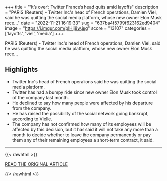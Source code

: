 +++
title = "‘It’s over’: Twitter France’s head quits amid layoffs"
description = "PARIS (Reuters) - Twitter Inc's head of French operations, Damien Viel, said he was quitting the social media platform, whose new owner Elon Musk rece..."
date = "2022-11-21 16:19:33"
slug = "637ba4f5799f623162ed9404"
image = "https://i.imgur.com/pIHij8w.jpg"
score = "13107"
categories = ['layoffs', 'viel', 'media']
+++

PARIS (Reuters) - Twitter Inc's head of French operations, Damien Viel, said he was quitting the social media platform, whose new owner Elon Musk rece...

## Highlights

- Twitter Inc's head of French operations said he was quitting the social media platform.
- Twitter has had a bumpy ride since new owner Elon Musk took control of the company last month.
- He declined to say how many people were affected by his departure from the company.
- He has raised the possibility of the social network going bankrupt, according to Vielle.
- The company has not confirmed how many of its employees will be affected by this decision, but it has said it will not take any more than a month to decide whether to leave the company permanently or pay them any of their remaining employees a short-term contract, it said.

---

{{< rawhtml >}}
  <p class="article-category">
    <a target="_blank" href="https://wincountry.com/2022/11/21/its-over-twitter-frances-head-quits-amid-layoffs/">READ THE ORIGINAL ARTICLE</a>
  </p>
{{< /rawhtml >}}
